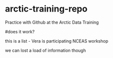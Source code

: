 # arctic-training-repo
Practice with Github at the Arctic Data Training

#does it work?

this is a list - Vera is participating NCEAS workshop

we can lost a load of information though
